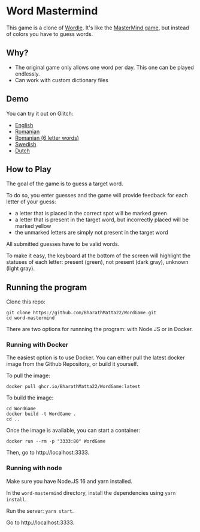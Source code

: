 # Word Mastermind

This game is a clone of [Wordle](https://www.powerlanguage.co.uk/wordle/).
It's like the [MasterMind game](https://en.wikipedia.org/wiki/Mastermind_(board_game)), but instead of colors you have to guess words.

## Why?

* The original game only allows one word per day. This one can be played endlessly.
* Can work with custom dictionary files

## Demo

You can try it out on Glitch:

* [English](https://WordGame.glitch.me/)
* [Romanian](https://WordGame.glitch.me/?dictName=ro-ro-5)
* [Romanian (6 letter words)](https://WordGame.glitch.me/?dictName=ro-ro-6)
* [Swedish](https://WordGame.glitch.me/?dictName=sv-se-5)
* [Dutch](https://WordGame.glitch.me/?dictName=nl-nl-5)

## How to Play

The goal of the game is to guess a target word.

To do so, you enter guesses and the game will provide feedback for each letter of your guess:

* a letter that is placed in the correct spot will be marked green
* a letter that is present in the target word, but incorrectly placed will be marked yellow
* the unmarked letters are simply not present in the target word

All submitted guesses have to be valid words.

To make it easy, the keyboard at the bottom of the screen will highlight the statuses of each letter: present (green), not present (dark gray), unknown (light gray).

## Running the program

Clone this repo:

```
git clone https://github.com/BharathMatta22/WordGame.git
cd word-mastermind
```

There are two options for runnning the program: with Node.JS or in Docker.


### Running with Docker

The easiest option is to use Docker.
You can either pull the latest docker image from the Github Repository, or build it yourself.

To pull the image:

```
docker pull ghcr.io/BharathMatta22/WordGame:latest
```

To build the image:

```
cd WordGame
docker build -t WordGame .
cd ..
```

Once the image is available, you can start a container:

```
docker run --rm -p "3333:80" WordGame
```

Then, go to http://localhost:3333.


### Running with node

Make sure you have Node.JS 16 and yarn installed.

In the `word-mastermind` directory, install the dependencies using `yarn install`.

Run the server: `yarn start`.

Go to http://localhost:3333.
